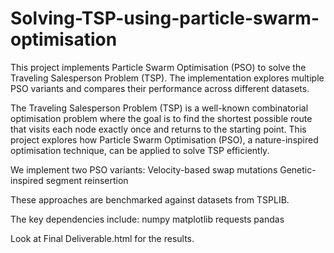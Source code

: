 # Solving-TSP-using-particle-swarm-optimisation

This project implements Particle Swarm Optimisation (PSO) to solve the Traveling Salesperson Problem (TSP). The implementation explores multiple PSO variants and compares their performance across different datasets.

The Traveling Salesperson Problem (TSP) is a well-known combinatorial optimisation problem where the goal is to find the shortest possible route that visits each node exactly once and returns to the starting point. This project explores how Particle Swarm Optimisation (PSO), a nature-inspired optimisation technique, can be applied to solve TSP efficiently.

We implement two PSO variants:
Velocity-based swap mutations
Genetic-inspired segment reinsertion

These approaches are benchmarked against datasets from TSPLIB.

The key dependencies include:
numpy
matplotlib
requests
pandas

Look at Final Deliverable.html for the results.

